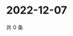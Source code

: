# 2022-12-07

共 0 条

<!-- BEGIN WEIBO -->
<!-- 最后更新时间 Wed Dec 07 2022 16:06:57 GMT+0800 (China Standard Time) -->

<!-- END WEIBO -->
